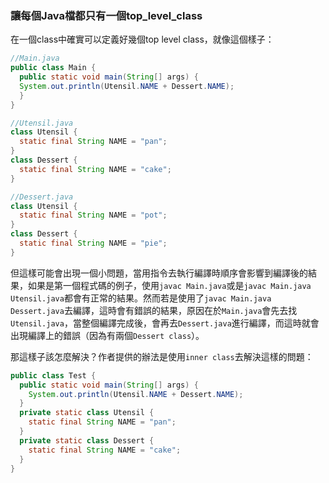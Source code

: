 ### 讓每個Java檔都只有一個top_level_class

在一個class中確實可以定義好幾個top level class，就像這個樣子：

``` Java
//Main.java
public class Main {
  public static void main(String[] args) {
  System.out.println(Utensil.NAME + Dessert.NAME);
  }
}

//Utensil.java
class Utensil {
  static final String NAME = "pan";
}
class Dessert {
  static final String NAME = "cake";
}
```

``` Java
//Dessert.java
class Utensil {
  static final String NAME = "pot";
}
class Dessert {
  static final String NAME = "pie";
}
```

但這樣可能會出現一個小問題，當用指令去執行編譯時順序會影響到編譯後的結果，如果是第一個程式碼的例子，使用`javac Main.java`或是`javac Main.java Utensil.java`都會有正常的結果。然而若是使用了`javac Main.java Dessert.java`去編譯，這時會有錯誤的結果，原因在於`Main.java`會先去找`Utensil.java`，當整個編譯完成後，會再去`Dessert.java`進行編譯，而這時就會出現編譯上的錯誤（因為有兩個`Dessert class`）。

那這樣子該怎麼解決？作者提供的辦法是使用`inner class`去解決這樣的問題：

``` Java
public class Test {
  public static void main(String[] args) {
    System.out.println(Utensil.NAME + Dessert.NAME);
  }
  private static class Utensil {
    static final String NAME = "pan";
  }
  private static class Dessert {
    static final String NAME = "cake";
  }
}
```
